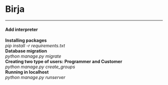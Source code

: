 # Birja

---
#### Add interpreter
**Installing packages** \
*pip install -r requirements.txt* \
**Database migration** \
*python manage.py migrate* \
**Creating two type of users: Programmer and Customer** \
*python manage.py create_groups* \
**Running in localhost** \
*python manage.py runserver*
